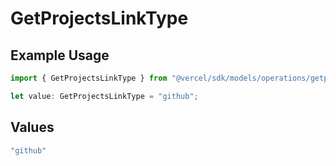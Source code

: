 # GetProjectsLinkType

## Example Usage

```typescript
import { GetProjectsLinkType } from "@vercel/sdk/models/operations/getprojects.js";

let value: GetProjectsLinkType = "github";
```

## Values

```typescript
"github"
```